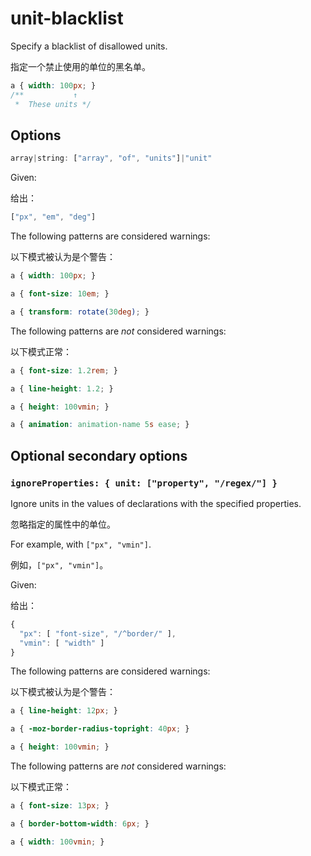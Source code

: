 # unit-blacklist

Specify a blacklist of disallowed units.

指定一个禁止使用的单位的黑名单。

```css
a { width: 100px; }
/**           ↑
 *  These units */
```

## Options

```js
array|string: ["array", "of", "units"]|"unit"
```

Given:

给出：

```js
["px", "em", "deg"]
```

The following patterns are considered warnings:

以下模式被认为是个警告：

```css
a { width: 100px; }
```

```css
a { font-size: 10em; }
```

```css
a { transform: rotate(30deg); }
```

The following patterns are *not* considered warnings:

以下模式正常：

```css
a { font-size: 1.2rem; }
```

```css
a { line-height: 1.2; }
```

```css
a { height: 100vmin; }
```

```css
a { animation: animation-name 5s ease; }
```

## Optional secondary options

### `ignoreProperties: { unit: ["property", "/regex/"] }`

Ignore units in the values of declarations with the specified properties.

忽略指定的属性中的单位。

For example, with `["px", "vmin"]`.

例如，`["px", "vmin"]`。

Given:

给出：

```js
{
  "px": [ "font-size", "/^border/" ],
  "vmin": [ "width" ]  
}
```
The following patterns are considered warnings:

以下模式被认为是个警告：

```css
a { line-height: 12px; }
```

```css
a { -moz-border-radius-topright: 40px; }
```

```css
a { height: 100vmin; }
```

The following patterns are *not* considered warnings:

以下模式正常：

```css
a { font-size: 13px; }
```

```css
a { border-bottom-width: 6px; }
```

```css
a { width: 100vmin; }
```
